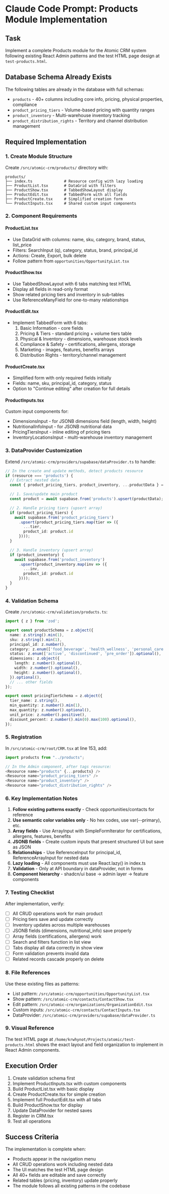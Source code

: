 # Claude Code Prompt: Products Module Implementation

## Task
Implement a complete Products module for the Atomic CRM system following existing React Admin patterns and the test HTML page design at `test-products.html`.

## Database Schema Already Exists
The following tables are already in the database with full schemas:
- `products` - 40+ columns including core info, pricing, physical properties, compliance
- `product_pricing_tiers` - Volume-based pricing with quantity ranges
- `product_inventory` - Multi-warehouse inventory tracking
- `product_distribution_rights` - Territory and channel distribution management

## Required Implementation

### 1. Create Module Structure
Create `/src/atomic-crm/products/` directory with:

```
products/
├── index.ts              # Resource config with lazy loading
├── ProductList.tsx       # DataGrid with filters
├── ProductShow.tsx       # TabbedShowLayout display
├── ProductEdit.tsx       # TabbedForm with all fields
├── ProductCreate.tsx     # Simplified creation form
└── ProductInputs.tsx     # Shared custom input components
```

### 2. Component Requirements

#### ProductList.tsx
- Use DataGrid with columns: name, sku, category, brand, status, list_price
- Filters: SearchInput (q), category, status, brand, principal_id
- Actions: Create, Export, bulk delete
- Follow pattern from `opportunities/OpportunityList.tsx`

#### ProductShow.tsx
- Use TabbedShowLayout with 6 tabs matching test HTML
- Display all fields in read-only format
- Show related pricing tiers and inventory in sub-tables
- Use ReferenceManyField for one-to-many relationships

#### ProductEdit.tsx
- Implement TabbedForm with 6 tabs:
  1. Basic Information - core fields
  2. Pricing & Tiers - standard pricing + volume tiers table
  3. Physical & Inventory - dimensions, warehouse stock levels
  4. Compliance & Safety - certifications, allergens, storage
  5. Marketing - images, features, benefits arrays
  6. Distribution Rights - territory/channel management

#### ProductCreate.tsx
- Simplified form with only required fields initially
- Fields: name, sku, principal_id, category, status
- Option to "Continue editing" after creation for full details

#### ProductInputs.tsx
Custom input components for:
- DimensionsInput - for JSONB dimensions field (length, width, height)
- NutritionalInfoInput - for JSONB nutritional data
- PricingTiersInput - inline editing of pricing tiers
- InventoryLocationsInput - multi-warehouse inventory management

### 3. DataProvider Customization

Extend `/src/atomic-crm/providers/supabase/dataProvider.ts` to handle:

```typescript
// In the create and update methods, detect products resource
if (resource === 'products') {
  // Extract nested data
  const { product_pricing_tiers, product_inventory, ...productData } = params.data;

  // 1. Save/update main product
  const product = await supabase.from('products').upsert(productData);

  // 2. Handle pricing tiers (upsert array)
  if (product_pricing_tiers) {
    await supabase.from('product_pricing_tiers')
      .upsert(product_pricing_tiers.map(tier => ({
        ...tier,
        product_id: product.id
      })));
  }

  // 3. Handle inventory (upsert array)
  if (product_inventory) {
    await supabase.from('product_inventory')
      .upsert(product_inventory.map(inv => ({
        ...inv,
        product_id: product.id
      })));
  }
}
```

### 4. Validation Schema

Create `/src/atomic-crm/validation/products.ts`:

```typescript
import { z } from 'zod';

export const productSchema = z.object({
  name: z.string().min(1),
  sku: z.string().min(1),
  principal_id: z.number(),
  category: z.enum(['food_beverage', 'health_wellness', 'personal_care']),
  status: z.enum(['active', 'discontinued', 'pre_order']).optional(),
  dimensions: z.object({
    length: z.number().optional(),
    width: z.number().optional(),
    height: z.number().optional(),
  }).optional(),
  // ... other fields
});

export const pricingTierSchema = z.object({
  tier_name: z.string(),
  min_quantity: z.number().min(1),
  max_quantity: z.number().optional(),
  unit_price: z.number().positive(),
  discount_percent: z.number().min(0).max(100).optional(),
});
```

### 5. Registration

In `/src/atomic-crm/root/CRM.tsx` at line 153, add:

```typescript
import products from "../products";

// In the Admin component, after tags resource:
<Resource name="products" {...products} />
<Resource name="product_pricing_tiers" />
<Resource name="product_inventory" />
<Resource name="product_distribution_rights" />
```

### 6. Key Implementation Notes

1. **Follow existing patterns exactly** - Check opportunities/contacts for reference
2. **Use semantic color variables only** - No hex codes, use var(--primary), etc.
3. **Array fields** - Use ArrayInput with SimpleFormIterator for certifications, allergens, features, benefits
4. **JSONB fields** - Create custom inputs that present structured UI but save as JSON
5. **Relationships** - Use ReferenceInput for principal_id, ReferenceArrayInput for nested data
6. **Lazy loading** - All components must use React.lazy() in index.ts
7. **Validation** - Only at API boundary in dataProvider, not in forms
8. **Component hierarchy** - shadcn/ui base → admin layer → feature components

### 7. Testing Checklist

After implementation, verify:
- [ ] All CRUD operations work for main product
- [ ] Pricing tiers save and update correctly
- [ ] Inventory updates across multiple warehouses
- [ ] JSONB fields (dimensions, nutritional_info) save properly
- [ ] Array fields (certifications, allergens) work
- [ ] Search and filters function in list view
- [ ] Tabs display all data correctly in show view
- [ ] Form validation prevents invalid data
- [ ] Related records cascade properly on delete

### 8. File References

Use these existing files as patterns:
- List pattern: `/src/atomic-crm/opportunities/OpportunityList.tsx`
- Show pattern: `/src/atomic-crm/contacts/ContactShow.tsx`
- Edit pattern: `/src/atomic-crm/organizations/OrganizationEdit.tsx`
- Custom inputs: `/src/atomic-crm/contacts/ContactInputs.tsx`
- DataProvider: `/src/atomic-crm/providers/supabase/dataProvider.ts`

### 9. Visual Reference

The test HTML page at `/home/krwhynot/Projects/atomic/test-products.html` shows the exact layout and field organization to implement in React Admin components.

## Execution Order

1. Create validation schema first
2. Implement ProductInputs.tsx with custom components
3. Build ProductList.tsx with basic display
4. Create ProductCreate.tsx for simple creation
5. Implement full ProductEdit.tsx with all tabs
6. Build ProductShow.tsx for display
7. Update DataProvider for nested saves
8. Register in CRM.tsx
9. Test all operations

## Success Criteria

The implementation is complete when:
- Products appear in the navigation menu
- All CRUD operations work including nested data
- The UI matches the test HTML page design
- All 40+ fields are editable and save correctly
- Related tables (pricing, inventory) update properly
- The module follows all existing patterns in the codebase